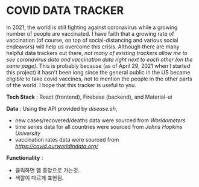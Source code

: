 # COVID DATA TRACKER

In 2021, the world is still fighting against coronavirus while a growing number of people are vaccinated. I have faith that a growing rate of vaccination (of course, on top of social-distancing and various social endeavors) will help us overcome this crisis.
Although there are many helpful data trackers out there, _not many of existing trackers allow me to see coronavirus data and vaccination data right next to each other (on the same page)_.
This is probably because (as of April 29, 2021 when I started this project) it hasn't been long since the general public in the US became eligible to take covid vaccines, not to mention the people in the other parts of the world.
I hope that this tracker is useful to you.

**Tech Stack** : React (frontend), Firebase (backend), and Material-ui

**Data** : Using the API provided by _disease.sh_,

- new cases/recovered/deaths data were sourced from _Worldometers_
- time series data for all countries were sourced from _Johns Hopkins University_
- vaccination rates data were sourced from *https://covid.ourworldindata.org/*

**Functionality** :

- 클릭하면 맵 중앙으로 가는것.
- 색깔이 다르게 표현됨.
